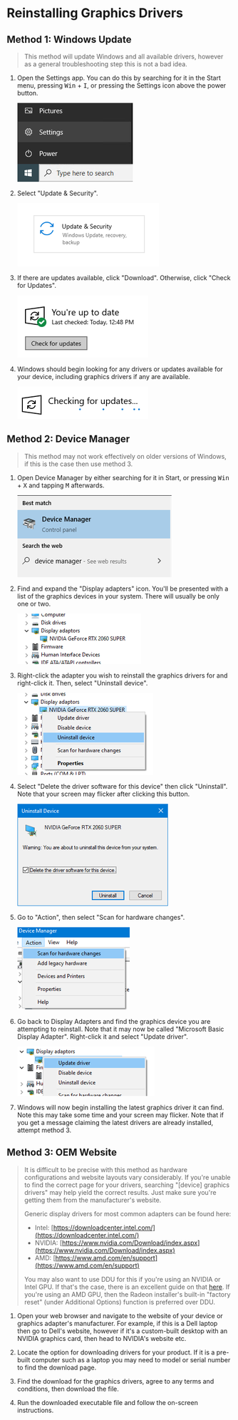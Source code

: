 # Reinstalling Graphics Drivers

## Method 1: Windows Update

> This method will update Windows and all available drivers, however as a general troubleshooting step this is not a bad idea.

1. Open the Settings app. You can do this by searching for it in the Start menu, pressing <kbd>Win</kbd> + <kbd>I</kbd>, or pressing the Settings icon above the power button.

   ![](img/reinstalling-gpu-drivers/opensettings.png)

2. Select "Update & Security".

   ![](img/reinstalling-gpu-drivers/updateandsecurity.png)

3. If there are updates available, click "Download". Otherwise, click "Check for Updates".

   ![](img/reinstalling-gpu-drivers/checkforupdates.png)

4. Windows should begin looking for any drivers or updates available for your device, including graphics drivers if any are available.

   ![](img/reinstalling-gpu-drivers/checkingforupdates.png)

## Method 2: Device Manager

> This method may not work effectively on older versions of Windows, if this is the case then use method 3.

1. Open Device Manager by either searching for it in Start, or pressing <kbd>Win</kbd> + <kbd>X</kbd> and tapping <kbd>M</kbd> afterwards.

   ![](img/reinstalling-gpu-drivers/devmgmtsearch.png)

2. Find and expand the "Display adapters" icon. You'll be presented with a list of the graphics devices in your system. There will usually be only one or two.

   ![](img/reinstalling-gpu-drivers/devmgmtdisplayadapt.png)

3. Right-click the adapter you wish to reinstall the graphics drivers for and right-click it. Then, select "Uninstall device".

   ![](img/reinstalling-gpu-drivers/devmgmtuninstall.png)

4. Select "Delete the driver software for this device" then click "Uninstall". Note that your screen may flicker after clicking this button.

   ![](img/reinstalling-gpu-drivers/devmgmtdelete.png)

5. Go to "Action", then select "Scan for hardware changes".

   ![](img/reinstalling-gpu-drivers/devmgmtscan.png)

6. Go back to Display Adapters and find the graphics device you are attempting to reinstall. Note that it may now be called "Microsoft Basic Display Adapter". Right-click it and select "Update driver".

   ![](img/reinstalling-gpu-drivers/devmgmtupdate.png)

7. Windows will now begin installing the latest graphics driver it can find. Note this may take some time and your screen may flicker. Note that if you get a message claiming the latest drivers are already installed, attempt method 3.

## Method 3: OEM Website

> It is difficult to be precise with this method as hardware configurations and website layouts vary considerably. If you're unable to find the correct page for your drivers, searching "[device] graphics drivers" may help yield the correct results. Just make sure you're getting them from the manufacturer's website.
>
> Generic display drivers for most common adapters can be found here:
>
> - Intel: [https://downloadcenter.intel.com/](https://downloadcenter.intel.com/)
> - NVIDIA: [https://www.nvidia.com/Download/index.aspx](https://www.nvidia.com/Download/index.aspx)
> - AMD: [https://www.amd.com/en/support](https://www.amd.com/en/support)
>
> You may also want to use DDU for this if you're using an NVIDIA or Intel GPU. If that's the case, there is an excellent guide on that [here](https://www.wagnardsoft.com/content/ddu-guide-tutorial). If you're using an AMD GPU, then the Radeon installer's built-in "factory reset" (under Additional Options) function is preferred over DDU.

1. Open your web browser and navigate to the website of your device or graphics adapter's manufacturer. For example, if this is a Dell laptop then go to Dell's website, however if it's a custom-built desktop with an NVIDIA graphics card, then head to NVIDIA's website etc.

2. Locate the option for downloading drivers for your product. If it is a pre-built computer such as a laptop you may need to model or serial number to find the download page.

3. Find the download for the graphics drivers, agree to any terms and conditions, then download the file.

4. Run the downloaded executable file and follow the on-screen instructions.
